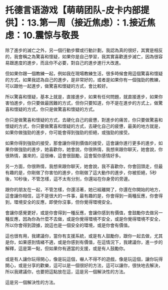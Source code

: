 # 托德言语游戏【萌萌团队-皮卡内部提供】：13.第一周（接近焦虑）：1.接近焦虑：10.震惊与敬畏

除了進步的滅亡之外，另一個行動步驟或行動計劃，我認為真的很好，其實是相反的，我會稱之為驚喜和懷疑，如果你是自己學習，我其實喜歡進步滅亡，因為很容易跟進度的進步，而且你不必要，對自己的進步進行大改進。

但如果你跟一個教練一起，例如我在現場教練生活，很多時候會用這個驚喜和懷疑的方式，如果我認為自己的進步，是非常好的，或者是如果你有一個強勁的教練，可以跟他一起進步，做驚喜和懷疑的方式，會比較好。

所以驚喜和懷疑，基本上就是，直接進步，如果有任何問題，就直接進步，如果你害怕進步，你只要做最困難的方式，但你只要知道，你不是在進步的方式上，做驚喜和懷疑的方式，你只是做驚喜和懷疑的方式。

你只是做驚喜和懷疑的方式，去硬化自己的疲憊，對進步的痛苦，你只要做驚喜和懷疑的方式，你只要做驚喜和懷疑的方式，去硬化自己的疲憊，最美的地方就是，如果你做強勁的進步，你可能會得到強勁的拒絕，或強勁的接受。

如果你得到強勁的接受，那會讓你得到價值的接受，這會讓你進行更多的進步，如果你做強勁的進步，她喜歡你，她會說，你很熱情，我想來跟你聊天，她會說，你很熱情，誰來的，這很棒，這會很鼓勵，這會幫你感情好多。

另一方面，你很熱情，我想來跟你聊天，她會說，我不喜歡你，你會回頭走，但最有趣的是，你剛做了你害怕的進步，你剛做了這大動作的進步，你被拒絕，5秒後，10秒後，不管怎樣，這不太有分別，你還站在你身旁的旁邊。

跟你的朋友在一起，不管怎樣，你還活著，她已經離開了，你還在你開始的地方，這會讓你相信，這不是很大的一件事，最有趣的是，你會得到一兩種反應，你會得到，環境安全的反應，即使你沒事，但你覺得環境安全。

會讓你感覺更好，或是你會得到一種反應，會讓你感到有價值，會鼓勵你去做另一種反應，因為你為什麼不去做，或是你覺得環境不安全，或是你覺得環境不安全，所以你會得到證據，說這也是一個安全的環境，或是你會有價值。

這也很有用，我建議你，當你有支援系統，或是有人鼓勵你，跟你一起去做，尤其是你，如果感到情緒不適，或是你感到有價值，在這情況下，我建議你，進一步的解釋，這是第一點，但如果你有適當的支援，或是有人鼓勵你。

或是有人讓你玩得開心，像是玩這個，嚇人不得不的遊戲，像是玩這個，讓你玩得開心，或是分享的歡樂，這可以是一個很好的方法，這可以讓你，很快地去解決，所以我建議你，也要把這點放在這，這是另一個解決性的方法。

這是另一個解決性的方法。